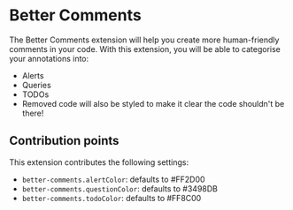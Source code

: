 # Better Comments

The Better Comments extension will help you create more human-friendly comments in your code.
With this extension, you will be able to categorise your annotations into:
* Alerts
* Queries
* TODOs
* Removed code will also be styled to make it clear the code shouldn't be there!

## Contribution points

This extension contributes the following settings:

* `better-comments.alertColor`: defaults to #FF2D00
* `better-comments.questionColor`: defaults to #3498DB
* `better-comments.todoColor`: defaults to #FF8C00
